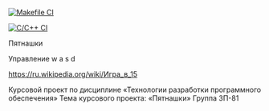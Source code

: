 [![Makefile CI](https://github.com/sibgut/Fifteen-CourseWorkZP/actions/workflows/makefile.yml/badge.svg)](https://github.com/sibgut/Fifteen-CourseWorkZP/actions/workflows/makefile.yml)

[![C/C++ CI](https://github.com/sibgut/Fifteen-CourseWorkZP/actions/workflows/c-cpp.yml/badge.svg)](https://github.com/sibgut/Fifteen-CourseWorkZP/actions/workflows/c-cpp.yml)

Пятнашки

Управление
w a s d 

https://ru.wikipedia.org/wiki/Игра_в_15

Курсовой проект по дисциплине «Технологии разработки программного обеспечения»
Тема курсового проекта: «Пятнашки»
Группа ЗП-81 
